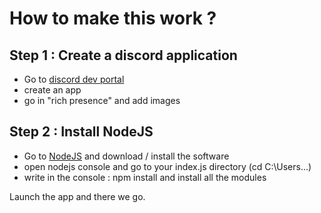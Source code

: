 # How to make this work ?

## Step 1 : Create a discord application
  - Go to [discord dev portal](https://discord.com/developers/applications)
  - create an app
  - go in "rich presence" and add images

## Step 2 : Install NodeJS
  - Go to [NodeJS](https://nodejs.org/) and download / install the software
  - open nodejs console and go to your index.js directory (cd C:\Users...)
  - write in the console : npm install <module> and install all the modules
  
Launch the app and there we go.
